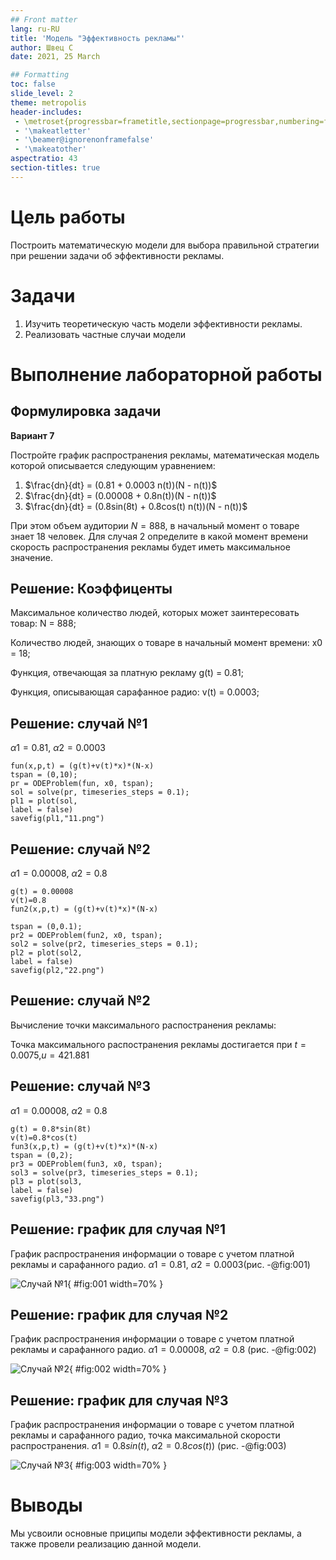 ```yaml
---
## Front matter
lang: ru-RU
title: 'Модель "Эффективность рекламы"'
author: Швец С
date: 2021, 25 Marсh

## Formatting
toc: false
slide_level: 2
theme: metropolis
header-includes:
 - \metroset{progressbar=frametitle,sectionpage=progressbar,numbering=fraction}
 - '\makeatletter'
 - '\beamer@ignorenonframefalse'
 - '\makeatother'
aspectratio: 43
section-titles: true
---
```


# Цель работы


 Построить математическую модели для выбора правильной стратегии при решении задачи об эффективности рекламы.


# Задачи

1. Изучить теоретическую часть модели эффективности рекламы.
2. Реализовать частные случаи модели

# Выполнение лабораторной работы

## Формулировка задачи

**Вариант 7**

Постройте график распространения рекламы, математическая модель которой описывается следующим уравнением:  
1. $\frac{dn}{dt} = (0.81 + 0.0003 n(t))(N - n(t))$  
2. $\frac{dn}{dt} = (0.00008 + 0.8n(t))(N - n(t))$  
3. $\frac{dn}{dt} = (0.8sin(8t) + 0.8cos(t) n(t))(N - n(t))$  

При этом объем аудитории $N = 888$, в начальный момент о товаре знает 18 человек. Для случая 2 определите в какой момент времени скорость распространения рекламы будет иметь максимальное значение.


## Решение: Коэффиценты

Максимальное количество людей, которых может заинтересовать товар:
N = 888;

Количество людей, знающих о товаре в начальный момент времени:
x0 = 18;

Функция, отвечающая за платную рекламу
g(t) = 0.81;

Функция, описывающая сарафанное радио:
v(t) = 0.0003;


## Решение: случай №1


$\alpha1 = 0.81$, $\alpha2 = 0.0003$

```
fun(x,p,t) = (g(t)+v(t)*x)*(N-x)
tspan = (0,10);
pr = ODEProblem(fun, x0, tspan);
sol = solve(pr, timeseries_steps = 0.1);
pl1 = plot(sol,
label = false)
savefig(pl1,"11.png")

```
## Решение: случай №2


$\alpha1 = 0.00008$, $\alpha2 = 0.8$

```
g(t) = 0.00008
v(t)=0.8
fun2(x,p,t) = (g(t)+v(t)*x)*(N-x)

tspan = (0,0.1);
pr2 = ODEProblem(fun2, x0, tspan);
sol2 = solve(pr2, timeseries_steps = 0.1);
pl2 = plot(sol2,
label = false)
savefig(pl2,"22.png")
```

## Решение: случай №2

Вычисление точки максимального распостранения рекламы:


Точка максимального распостранения рекламы достигается при $t = 0.0075$,$u = 421.881$

## Решение: случай №3

$\alpha1 = 0.00008$, $\alpha2 = 0.8$

```
g(t) = 0.8*sin(8t)
v(t)=0.8*cos(t)
fun3(x,p,t) = (g(t)+v(t)*x)*(N-x)
tspan = (0,2);
pr3 = ODEProblem(fun3, x0, tspan);
sol3 = solve(pr3, timeseries_steps = 0.1);
pl3 = plot(sol3,
label = false)
savefig(pl3,"33.png")
```


## Решение: график для случая №1

График распространения информации о товаре с учетом платной рекламы и  сарафанного радио.  $\alpha 1 = 0.81$,  $\alpha 2 = 0.0003$(рис. -@fig:001)

![Случай №1](11.png){ #fig:001 width=70% }


## Решение: график для случая №2

График распространения информации о товаре с учетом платной рекламы и  сарафанного радио. $\alpha 1 = 0.00008$, $\alpha 2 = 0.8$ (рис. -@fig:002)


![Случай №2](22.png){ #fig:002 width=70% }


## Решение: график для случая №3

График распространения информации о товаре с учетом платной рекламы и сарафанного радио, точка максимальной скорости распространения. $\alpha 1 = 0.8sin(t)$, $\alpha 2 = 0.8cos(t))$ (рис. -@fig:003)

![Случай №3](33.png){ #fig:003 width=70% }

# Выводы

Мы усвоили основные приципы модели эффективности рекламы, а также провели реализацию данной модели.
